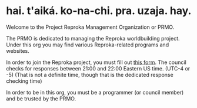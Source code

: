 # hai. t'aiká. ko-na-chi. pra. uzaja. hay.
Welcome to the Project Reproka Management Organization or PRMO.

The PRMO is dedicated to managing the Reproka worldbuilding project. Under this org you may find various Reproka-related programs and websites.

In order to join the Reproka project, you must fill out [this form](https://docs.google.com/forms/d/e/1FAIpQLSe4_nVBj8_zVPOrRGe-YmvmoE-HS8XTko-ZfDSaECmusLkF4Q/viewform?usp=header). The council checks for responses between 21:00 and 22:00 Eastern US time. (UTC-4 or -5) (That is not a definite time, though that is the dedicated response checking time)

In order to be in this org, you must be a programmer (or council member) and be trusted by the PRMO.

<!--

**Here are some ideas to get you started:**

🙋‍♀️ A short introduction - what is your organization all about?
🌈 Contribution guidelines - how can the community get involved?
👩‍💻 Useful resources - where can the community find your docs? Is there anything else the community should know?
🍿 Fun facts - what does your team eat for breakfast?
🧙 Remember, you can do mighty things with the power of [Markdown](https://docs.github.com/github/writing-on-github/getting-started-with-writing-and-formatting-on-github/basic-writing-and-formatting-syntax)
-->
